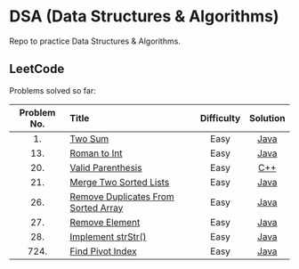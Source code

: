 # DSA (Data Structures & Algorithms)

Repo to practice Data Structures & Algorithms.

## LeetCode

Problems solved so far:

| Problem No. | Title                                                                                                    | Difficulty |                  Solution                                |
| :---------: | :------------------------------------------------------------------------------------------------------- | :--------: | :--------------------------------------------:           |
|     1.      | [Two Sum](https://leetcode.com/problems/two-sum/)                                                        |    Easy    |             [Java](/leetcode/1-two-sum)                  |
|     13.     | [Roman to Int](https://leetcode.com/problems/roman-to-integer/)                                          |    Easy    |           [Java](/leetcode/13-roman-to-integer)          |
|     20.     | [Valid Parenthesis](https://leetcode.com/problems/valid-parentheses)                                     |    Easy    |        [C++](/leetcode/20-valid-parenthesis)             |
|     21.     | [Merge Two Sorted Lists](https://leetcode.com/problems/merge-two-sorted-lists)                           |    Easy    |      [Java](/leetcode/21-merge-two-sorted-lists)         |
|     26.     | [Remove Duplicates From Sorted Array](https://leetcode.com/problems/remove-duplicates-from-sorted-array) |    Easy    | [Java](/leetcode/26-remove-duplicates-from-sorted-array) |
|     27.     | [Remove Element](https://leetcode.com/problems/remove-element)                                           |    Easy    |          [Java](/leetcode/27-remove-element)             |
|     28.     | [Implement strStr()](https://leetcode.com/problems/implement-strstr)                                     |    Easy    |        [Java](/leetcode/28-implement-strstr)             |
|    724.     | [Find Pivot Index](https://leetcode.com/problems/find-pivot-index)                                       |    Easy    |        [Java](/leetcode/724-find-pivot-index)            |

